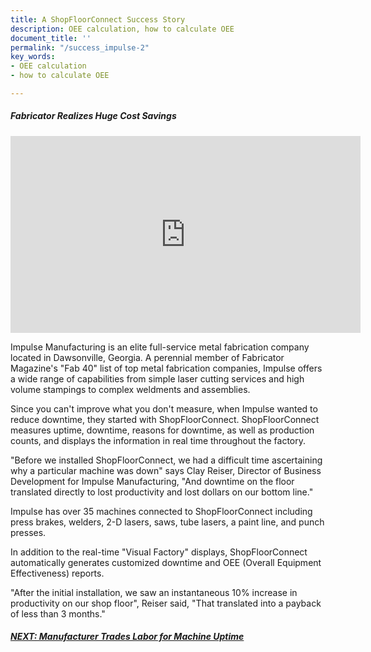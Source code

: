 ```yaml
---
title: A ShopFloorConnect Success Story
description: OEE calculation, how to calculate OEE
document_title: ''
permalink: "/success_impulse-2"
key_words:
- OEE calculation
- how to calculate OEE

---
```

##### Fabricator Realizes Huge Cost Savings

<div class="embed-responsive embed-responsive-16by9 mb-3"> <iframe class="embed-responsive-item" width="560" height="315" src="https://www.youtube.com/embed/aYwNvUPjOpg" frameborder="0" allow="accelerometer; autoplay; encrypted-media; gyroscope; picture-in-picture" allowfullscreen></iframe> </div>

Impulse Manufacturing is an elite full-service metal fabrication company located in Dawsonville, Georgia. A perennial member of Fabricator Magazine's "Fab 40" list of top metal fabrication companies, Impulse offers a wide range of capabilities from simple laser cutting services and high volume stampings to complex weldments and assemblies.

Since you can't improve what you don't measure, when Impulse wanted to reduce downtime, they started with ShopFloorConnect. ShopFloorConnect measures uptime, downtime, reasons for downtime, as well as production counts, and displays the information in real time throughout the factory.

"Before we installed ShopFloorConnect, we had a difficult time ascertaining why a particular machine was down" says Clay Reiser, Director of Business Development for Impulse Manufacturing, "And downtime on the floor translated directly to lost productivity and lost dollars on our bottom line."

Impulse has over 35 machines connected to ShopFloorConnect including press brakes, welders, 2-D lasers, saws, tube lasers, a paint line, and punch presses.

In addition to the real-time "Visual Factory" displays, ShopFloorConnect automatically generates customized downtime and OEE (Overall Equipment Effectiveness) reports.

"After the initial installation, we saw an instantaneous 10% increase in productivity on our shop floor", Reiser said, "That translated into a payback of less than 3 months."

##### [NEXT: Manufacturer Trades Labor for Machine Uptime](/success_automotive.html)